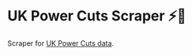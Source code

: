 # UK Power Cuts Scraper ⚡🔌

Scraper for [UK Power Cuts data](https://github.com/james-atkins/powercuts).
